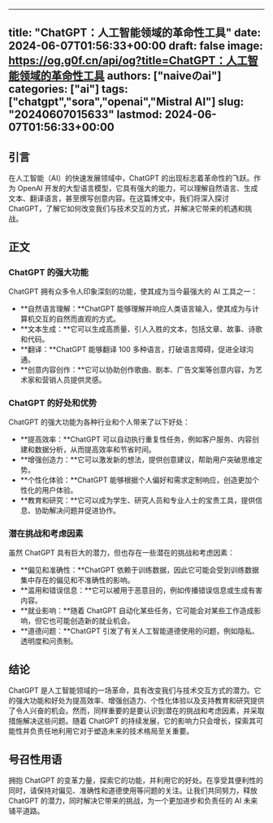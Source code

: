 
---
title: "ChatGPT：人工智能领域的革命性工具"
date: 2024-06-07T01:56:33+00:00
draft: false
image: https://og.g0f.cn/api/og?title=ChatGPT：人工智能领域的革命性工具
authors: ["naiveのai"]
categories: ["ai"]
tags: ["chatgpt","sora","openai","Mistral AI"]
slug: "20240607015633"
lastmod: 2024-06-07T01:56:33+00:00
---
## 引言

在人工智能（AI）的快速发展领域中，ChatGPT 的出现标志着革命性的飞跃。作为 OpenAI 开发的大型语言模型，它具有强大的能力，可以理解自然语言、生成文本、翻译语言，甚至撰写创意内容。在这篇博文中，我们将深入探讨 ChatGPT，了解它如何改变我们与技术交互的方式，并解决它带来的机遇和挑战。

## 正文

### ChatGPT 的强大功能

ChatGPT 拥有众多令人印象深刻的功能，使其成为当今最强大的 AI 工具之一：

- **自然语言理解：**ChatGPT 能够理解并响应人类语言输入，使其成为与计算机交互的自然而直观的方式。
- **文本生成：**它可以生成高质量、引人入胜的文本，包括文章、故事、诗歌和代码。
- **翻译：**ChatGPT 能够翻译 100 多种语言，打破语言障碍，促进全球沟通。
- **创意内容创作：**它可以协助创作歌曲、剧本、广告文案等创意内容，为艺术家和营销人员提供灵感。

### ChatGPT 的好处和优势

ChatGPT 的强大功能为各种行业和个人带来了以下好处：

- **提高效率：**ChatGPT 可以自动执行重复性任务，例如客户服务、内容创建和数据分析，从而提高效率和节省时间。
- **增强创造力：**它可以激发新的想法，提供创意建议，帮助用户突破思维定势。
- **个性化体验：**ChatGPT 能够根据个人偏好和需求定制响应，创造更加个性化的用户体验。
- **教育和研究：**它可以成为学生、研究人员和专业人士的宝贵工具，提供信息、协助解决问题并促进协作。

### 潜在挑战和考虑因素

虽然 ChatGPT 具有巨大的潜力，但也存在一些潜在的挑战和考虑因素：

- **偏见和准确性：**ChatGPT 依赖于训练数据，因此它可能会受到训练数据集中存在的偏见和不准确性的影响。
- **滥用和错误信息：**它可以被用于恶意目的，例如传播错误信息或生成有害内容。
- **就业影响：**随着 ChatGPT 自动化某些任务，它可能会对某些工作造成影响，但它也可能创造新的就业机会。
- **道德问题：**ChatGPT 引发了有关人工智能道德使用的问题，例如隐私、透明度和问责制。

## 结论

ChatGPT 是人工智能领域的一场革命，具有改变我们与技术交互方式的潜力。它的强大功能和好处为提高效率、增强创造力、个性化体验以及支持教育和研究提供了令人兴奋的机会。然而，同样重要的是要认识到潜在的挑战和考虑因素，并采取措施解决这些问题。随着 ChatGPT 的持续发展，它的影响力只会增长，探索其可能性并负责任地利用它对于塑造未来的技术格局至关重要。

## 号召性用语

拥抱 ChatGPT 的变革力量，探索它的功能，并利用它的好处。在享受其便利性的同时，请保持对偏见、准确性和道德使用等问题的关注。让我们共同努力，释放 ChatGPT 的潜力，同时解决它带来的挑战，为一个更加进步和负责任的 AI 未来铺平道路。